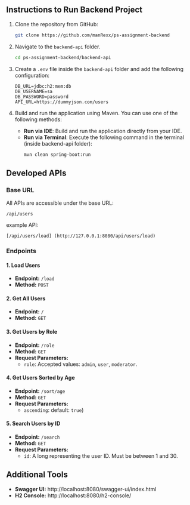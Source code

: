 ## Instructions to Run Backend Project

1. Clone the repository from GitHub:
   ```bash
   git clone https://github.com/manRexx/ps-assignment-backend
   ```

2. Navigate to the `backend-api` folder.
   ```bash
   cd ps-assignment-backend/backend-api
   ```

3. Create a `.env` file inside the `backend-api` folder and add the following configuration:
   ```env
   DB_URL=jdbc:h2:mem:db
   DB_USERNAME=sa
   DB_PASSWORD=password
   API_URL=https://dummyjson.com/users
   ```

4. Build and run the application using Maven. You can use one of the following methods:

   - **Run via IDE**: Build and run the application directly from your IDE.
   - **Run via Terminal**: Execute the following command in the terminal (inside backend-api folder):
     ```bash
     mvn clean spring-boot:run
     ```

## Developed APIs

### Base URL
All APIs are accessible under the base URL:
```
/api/users
```

example API:
```
[/api/users/load] (http://127.0.0.1:8080/api/users/load)
```

### Endpoints

#### 1. **Load Users**
- **Endpoint:** `/load`
- **Method:** `POST`

#### 2. **Get All Users**
- **Endpoint:** `/`
- **Method:** `GET`

#### 3. **Get Users by Role**
- **Endpoint:** `/role`
- **Method:** `GET`
- **Request Parameters:**
  - `role`: Accepted values: `admin`, `user`, `moderator`.

#### 4. **Get Users Sorted by Age**
- **Endpoint:** `/sort/age`
- **Method:** `GET`
- **Request Parameters:**
  - `ascending`: default: `true`)

#### 5. **Search Users by ID**
- **Endpoint:** `/search`
- **Method:** `GET`
- **Request Parameters:**
  - `id`: A long representing the user ID. Must be between 1 and 30.

## Additional Tools
- **Swagger UI:** http://localhost:8080/swagger-ui/index.html
- **H2 Console:** http://localhost:8080/h2-console/
